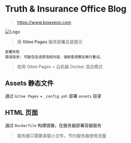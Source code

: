 # Truth & Insurance Office Blog

> https://www.bowxeon.com

![Logo](assets/img/logo_logo_zhenxinhuaxian_tiw_600_150.png)

> 用 **Gitee Pages** 服务部署总是提示 

```text
部署失败
错误信息: 可能包含违禁违规内容，请排查调整后再行重试。
```

> 改用 Gitee Pages + 云机器 Docker 混合模式

## Assets 静态文件

通过 `Gitee Pages` + `_config.yml` 部署 `assets` 目录

## HTML 页面

通过 `Dockerfile` 构建镜像，在服务器部署容器服务 

> 服务器只需要承载小文件，节约服务器使用流量
